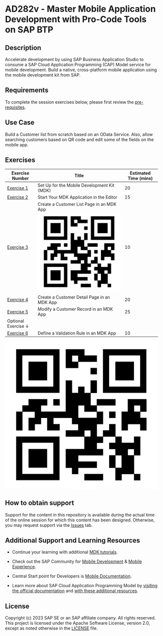 # AD282v - Master Mobile Application Development with Pro-Code Tools on SAP BTP

## Description
Accelerate development by using SAP Business Application Studio to consume a SAP Cloud Application Programming (CAP) Model service for mobile development. Build a native, cross-platform mobile application using the mobile development kit from SAP.

## Requirements
To complete the session exercises below, please first review the [pre-requisites](https://developers.sap.com/group.mobile-dev-kit-setup.html).

## Use Case

Build a Customer list from scratch based on an OData Service. Also, allow searching customers based on QR code and edit some of the fields on the mobile app.

## Exercises
| Exercise Number | Title                                           | Estimated Time (mins) |
| --------------- | -----------------------------------------------| ------------------- |
| [Exercise 1](https://developers.sap.com/group.mobile-dev-kit-setup.html) | Set Up for the Mobile Development Kit (MDK) | 20 |
| [Exercise 2](https://developers.sap.com/tutorials/cp-mobile-dev-kit-offline-app.html) | Start Your MDK Application in the Editor | 15 |
| [Exercise 3](https://developers.sap.com/tutorials/cp-mobile-dev-kit-list-page.html) | Create a Customer List Page in an MDK App <br> ![QR Code to Scan](images/qr.jpg)| 10 |
| [Exercise 4](https://developers.sap.com/tutorials/cp-mobile-dev-kit-detail-page.html) | Create a Customer Detail Page in an MDK App | 20 |
| [Exercise 5](https://developers.sap.com/tutorials/cp-mobile-dev-kit-edit-customer.html) | Modify a Customer Record in an MDK App | 25 |
| Optional Exercise ↓ |                                                 |                     |
| [Exercise 6](https://developers.sap.com/tutorials/cp-mobile-dev-kit-add-validation.html) | Define a Validation Rule in an MDK App | 10 |


![](images/qr.jpg)


## How to obtain support
Support for the content in this repository is available during the actual time of the online session for which this content has been designed. Otherwise, you may request support via the [Issues](../../issues) tab.

## Additional Support and Learning Resources
- Continue your learning with additional [MDK tutorials](https://help.sap.com/doc/f53c64b93e5140918d676b927a3cd65b/Cloud/en-US/docs-en/guides/getting-started/mdk/overview.html#tutorials).

- Check out the SAP Community for [Mobile Development](https://community.sap.com/topics/mobile-technology) & [Mobile Experience](https://community.sap.com/topics/mobile-experience).

- Central Start point for Developers is [Mobile Documentation](https://help.sap.com/doc/f53c64b93e5140918d676b927a3cd65b/Cloud/en-US/docs-en/index.html).
  
- Learn more about SAP Cloud Application Programming Model by [visiting the official documentation](https://cap.cloud.sap/docs/) and [with these additional resources](https://cap.cloud.sap/docs/resources/).

## License
Copyright (c) 2023 SAP SE or an SAP affiliate company. All rights reserved. This project is licensed under the Apache Software License, version 2.0, except as noted otherwise in the [LICENSE](LICENSES/Apache-2.0.txt) file.
